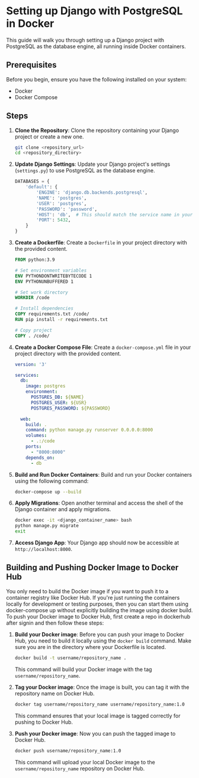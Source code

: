# Setting up Django with PostgreSQL in Docker

This guide will walk you through setting up a Django project with PostgreSQL as the database engine, all running inside Docker containers.

## Prerequisites

Before you begin, ensure you have the following installed on your system:

- Docker
- Docker Compose

## Steps

1. **Clone the Repository**: Clone the repository containing your Django project or create a new one.

   ```bash
   git clone <repository_url>
   cd <repository_directory>
   ```

2. **Update Django Settings**: Update your Django project's settings (`settings.py`) to use PostgreSQL as the database engine.

   ```python
   DATABASES = {
       'default': {
           'ENGINE': 'django.db.backends.postgresql',
           'NAME': 'postgres',
           'USER': 'postgres',
           'PASSWORD': 'password',
           'HOST': 'db',  # This should match the service name in your Docker Compose file
           'PORT': 5432,
       }
   }
   ```

3. **Create a Dockerfile**: Create a `Dockerfile` in your project directory with the provided content.

   ```Dockerfile
   FROM python:3.9

   # Set environment variables
   ENV PYTHONDONTWRITEBYTECODE 1
   ENV PYTHONUNBUFFERED 1

   # Set work directory
   WORKDIR /code

   # Install dependencies
   COPY requirements.txt /code/
   RUN pip install -r requirements.txt

   # Copy project
   COPY . /code/
   ```

4. **Create a Docker Compose File**: Create a `docker-compose.yml` file in your project directory with the provided content.

   ```yaml
   version: '3'

   services:
     db:
       image: postgres
       environment:
         POSTGRES_DB: ${NAME}
         POSTGRES_USER: ${USR}
         POSTGRES_PASSWORD: ${PASSWORD}

     web:
       build: .
       command: python manage.py runserver 0.0.0.0:8000
       volumes:
         - .:/code
       ports:
         - "8000:8000"
       depends_on:
         - db
   ```

5. **Build and Run Docker Containers**: Build and run your Docker containers using the following command:

   ```bash
   docker-compose up --build
   ```

6. **Apply Migrations**: Open another terminal and access the shell of the Django container and apply migrations.

   ```bash
   docker exec -it <django_container_name> bash
   python manage.py migrate
   exit
   ```

7. **Access Django App**: Your Django app should now be accessible at `http://localhost:8000`.


## Building and Pushing Docker Image to Docker Hub

You only need to build the Docker image if you want to push it to a container registry like Docker Hub. If you're just running the containers locally for development or testing purposes, then you can start them using docker-compose up without explicitly building the image using docker build.
To push your Docker image to Docker Hub, first create a repo in dockerhub after signin and then follow these steps:

1. **Build your Docker image**: Before you can push your image to Docker Hub, you need to build it locally using the `docker build` command. Make sure you are in the directory where your Dockerfile is located.

   ```bash
   docker build -t username/repository_name .
   ```

   This command will build your Docker image with the tag `username/repository_name`.

2. **Tag your Docker image**: Once the image is built, you can tag it with the repository name on Docker Hub.

   ```bash
   docker tag username/repository_name username/repository_name:1.0
   ```

   This command ensures that your local image is tagged correctly for pushing to Docker Hub.

3. **Push your Docker image**: Now you can push the tagged image to Docker Hub.

   ```bash
   docker push username/repository_name:1.0
   ```

   This command will upload your local Docker image to the `username/repository_name` repository on Docker Hub.



